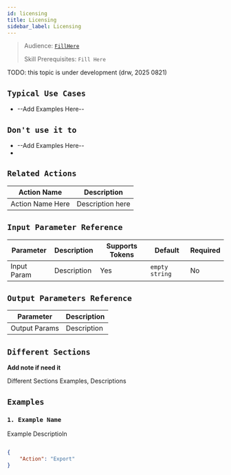 ```yaml
---
id: licensing
title: Licensing
sidebar_label: Licensing
---
```



> Audience: [`FillHere`](audience.md#FillHere)
>
> Skill Prerequisites: `Fill Here`

TODO: this topic is under development (drw, 2025 0821)

## `Typical Use Cases`

- --Add Examples Here--

## `Don't use it to`

- --Add Examples Here--
- 
## `Related Actions`

| Action Name                                                     | Description                                                                        |
| --------------------------------------------------------------- | ---------------------------------------------------------------------------------- |
| Action Name Here | Description here      |

## `Input Parameter Reference`

| Parameter        | Description                                     | Supports Tokens | Default        | Required |
| ---------------- | ----------------------------------------------- | --------------- | -------------- | -------- |
| Input Param | Description | Yes             | `empty string` | No       |

## `Output Parameters Reference`

| Parameter         | Description                                                           |
| ----------------- | --------------------------------------------------------------------- |
| Output Params | Description |

## `Different Sections`
**Add note if need it**

Different Sections Examples, Descriptions

## `Examples`

### `1. Example Name`

Example Descriptioln


```json

{
    "Action": "Export"
}
​
```
